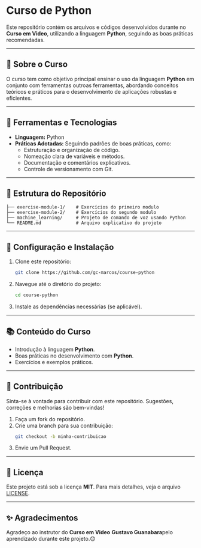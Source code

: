 # Curso de Python

Este repositório contém os arquivos e códigos desenvolvidos durante no **Curso em Video**, utilizando a linguagem **Python**, seguindo as boas práticas recomendadas.

---

## 📝 Sobre o Curso

O curso tem como objetivo principal ensinar o uso da linguagem **Python** em conjunto com ferramentas outroas ferramentas, abordando conceitos teóricos e práticos para o desenvolvimento de aplicações robustas e eficientes.

---

## 🚀 Ferramentas e Tecnologias

- **Linguagem:** Python   
- **Práticas Adotadas:** Seguindo padrões de boas práticas, como:
  - Estruturação e organização de código.
  - Nomeação clara de variáveis e métodos.
  - Documentação e comentários explicativos.
  - Controle de versionamento com Git.

---

## 📂 Estrutura do Repositório

```plaintext
├── exercise-module-1/    # Exercícios do primeiro modulo
├── exercise-module-2/    # Exercícios do segundo modulo
├── machine_learning/     # Projeto de comando de voz usando Python
└── README.md             # Arquivo explicativo do projeto 
```

---

## 🔧 Configuração e Instalação

1. Clone este repositório:
   ```bash
   git clone https://github.com/gc-marcos/course-python
   ```
2. Navegue até o diretório do projeto:
   ```bash
   cd course-python
   ```
3. Instale as dependências necessárias (se aplicável).

---

## 📚 Conteúdo do Curso

- Introdução à linguagem **Python**.
- Boas práticas no desenvolvimento com **Python**.
- Exercícios e exemplos práticos.

---

## 🤝 Contribuição

Sinta-se à vontade para contribuir com este repositório. Sugestões, correções e melhorias são bem-vindas!

1. Faça um fork do repositório.
2. Crie uma branch para sua contribuição:
   ```bash
   git checkout -b minha-contribuicao
   ```
3. Envie um Pull Request.

---

## 📝 Licença

Este projeto está sob a licença **MIT**. Para mais detalhes, veja o arquivo [LICENSE](LICENSE).

---

## ✨ Agradecimentos

Agradeço ao instrutor do **Curso em Video** **Gustavo Guanabara**pelo aprendizado durante este projeto.😊
